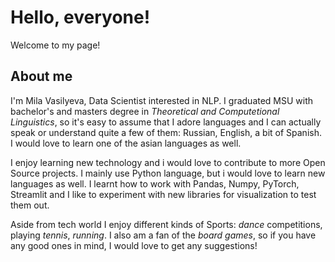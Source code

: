 # Hello, everyone! 
Welcome to my page!

## About me
I'm Mila Vasilyeva, Data Scientist interested in NLP. I graduated MSU with bachelor's and masters degree in *Theoretical and Computetional Linguistics*, so it's easy to assume that I adore languages and I can actually speak or understand quite a few of them: Russian, English, a bit of Spanish. I would love to learn one of the asian languages as well.

I enjoy learning new technology and i would love to contribute to more Open Source projects. I mainly use Python language, but i would love to learn new languages as well. I learnt how to work with Pandas, Numpy, PyTorch, Streamlit and I like to experiment with new libraries for visualization to test them out.

Aside from tech world I enjoy different kinds of Sports: *dance* competitions, playing *tennis*, *running*. I also am a fan of the *board games*, so if you have any good ones in mind, I would love to get any suggestions!

![<instagram>](https://img.shields.io/badge/<instagram>-<#E4405F>?style=for-the-badge&logo=<instagram>&logoColor=<pink>)
